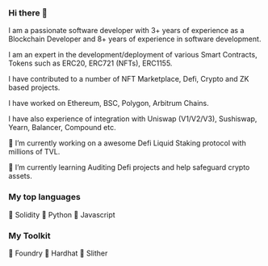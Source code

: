 ### Hi there 👋
I am a passionate software developer with 3+ years of experience as a Blockchain Developer and 8+ years of experience in software development.

I am an expert in the development/deployment of various Smart Contracts, Tokens such as ERC20, ERC721 (NFTs), ERC1155.

I have contributed to a number of NFT Marketplace, Defi, Crypto and ZK based projects.

I have worked on Ethereum, BSC, Polygon, Arbitrum Chains.

I have also experience of integration with Uniswap (V1/V2/V3), Sushiswap, Yearn, Balancer, Compound etc.

🔭 I’m currently working on a awesome Defi Liquid Staking protocol with millions of TVL.

🌱 I’m currently learning Auditing Defi projects and help safeguard crypto assets.

### My top languages
🚀	Solidity
🚀	Python
🚀	Javascript

### My Toolkit
🚀	Foundry
🚀	Hardhat
🚀	Slither

